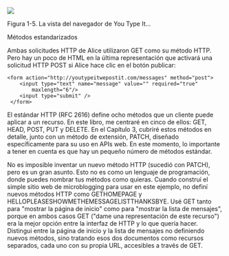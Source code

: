 <img src="./img/Figura 1-5. La vista del navegador de You Type It….png"/>

Figura 1-5. La vista del navegador de You Type It…

Métodos estandarizados

Ambas solicitudes HTTP de Alice utilizaron GET como su método HTTP. Pero hay un poco de HTML en la última representación que activará una solicitud HTTP POST si Alice hace clic en el botón publicar:

```
<form action="http://youtypeitwepostit.com/messages" method="post">
    <input type="text" name="message" value="" required="true"
        maxlength="6"/>
    <input type="submit" />
 </form>
```

El estándar HTTP (RFC 2616) define ocho métodos que un cliente puede aplicar a un recurso.
En este libro, me centraré en cinco de ellos: GET, HEAD, POST, PUT y DELETE. En el Capítulo 3, cubriré estos métodos en detalle, junto con un método de extensión, PATCH, diseñado específicamente para su uso en APIs web. En este momento, lo importante a tener en cuenta es que hay un pequeño número de métodos estándar.

No es imposible inventar un nuevo método HTTP (sucedió con PATCH), pero es un gran asunto. Esto no es como un lenguaje de programación, donde puedes nombrar tus métodos como quieras. Cuando construí el simple sitio web de microblogging para usar en este ejemplo, no definí nuevos métodos HTTP como GETHOMEPAGE y HELLOPLEASESHOWMETHEMESSAGELISTTHANKSBYE. Usé GET tanto para "mostrar la página de inicio" como para "mostrar la lista de mensajes", porque en ambos casos GET ("dame una representación de este recurso") era la mejor opción entre la interfaz de HTTP y lo que quería hacer. Distingui entre la página de inicio y la lista de mensajes no definiendo nuevos métodos, sino tratando esos dos documentos como recursos separados, cada uno con su propia URL, accesibles a través de GET.

